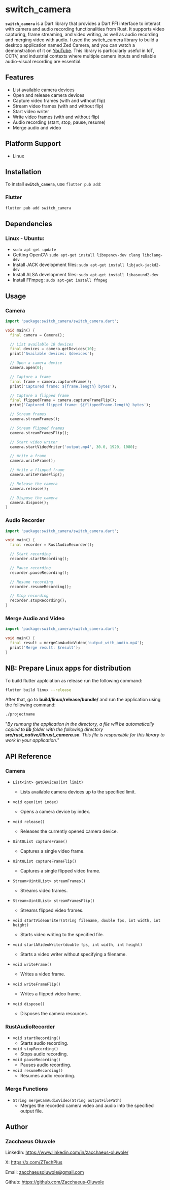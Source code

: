 # switch_camera

**`switch_camera`** is a Dart library that provides a Dart FFI interface to interact with camera and audio recording functionalities from Rust. It supports video capturing, frame streaming, and video writing, as well as audio recording and merging video with audio. I used the switch_camera library to build a desktop application named Zed Camera, and you can watch a demonstration of it on [YouTube](https://youtu.be/x9PenN0iiuo?si=ja1Dcs3kwMr2mgSe). This library is particularly useful in IoT, CCTV, and industrial contexts where multiple camera inputs and reliable audio-visual recording are essential.

## Features

- List available camera devices
- Open and release camera devices
- Capture video frames (with and without flip)
- Stream video frames (with and without flip)
- Start video writer
- Write video frames (with and without flip)
- Audio recording (start, stop, pause, resume)
- Merge audio and video

## Platform Support
- Linux


## Installation

To install **`switch_camera`**, use `flutter pub add`:

### Flutter

```bash
flutter pub add switch_camera
```

## Dependencies

### Linux - Ubuntu:

- `sudo apt-get update`
- Getting OpenCV: `sudo apt-get install libopencv-dev clang libclang-dev`
- Install JACK development files: `sudo apt-get install libjack-jackd2-dev`
- Install ALSA development files: `sudo apt-get install libasound2-dev`
- Install FFmpeg: `sudo apt-get install ffmpeg`


## Usage
### Camera
```dart
import 'package:switch_camera/switch_camera.dart';

void main() {
  final camera = Camera();

  // List available 10 devices
  final devices = camera.getDevices(10);
  print('Available devices: $devices');

  // Open a camera device
  camera.open(0);

  // Capture a frame
  final frame = camera.captureFrame();
  print('Captured frame: ${frame.length} bytes');

  // Capture a flipped frame
  final flippedFrame = camera.captureFrameFlip();
  print('Captured flipped frame: ${flippedFrame.length} bytes');

  // Stream frames
  camera.streamFrames();

  // Stream flipped frames
  camera.streamFramesFlip();

  // Start video writer
  camera.startVideoWriter('output.mp4', 30.0, 1920, 1080);

  // Write a frame
  camera.writeFrame();

  // Write a flipped frame
  camera.writeFrameFlip();

  // Release the camera
  camera.release();

  // Dispose the camera
  camera.dispose();
}

```

### Audio Recorder
```dart
import 'package:switch_camera/switch_camera.dart';

void main() {
  final recorder = RustAudioRecorder();

  // Start recording
  recorder.startRecording();

  // Pause recording
  recorder.pauseRecording();

  // Resume recording
  recorder.resumeRecording();

  // Stop recording
  recorder.stopRecording();
}
```

### Merge Audio and Video
```dart
import 'package:switch_camera/switch_camera.dart';

void main() {
  final result = mergeCamAudioVideo('output_with_audio.mp4');
  print('Merge result: $result');
}

```

## NB: Prepare Linux apps for distribution
To build flutter applciation as release run the following command:
```bash
flutter build linux --release
```
After that, go to **build/linux/release/bundle/** and run the application using the following command:
```bash
./projectname
```
"_By runnung the application in the directory, a file will be automatically copied to **lib** folder with the following directory **src/rust_native/librust_camera.so**. This file is responsible for this library to work in your application._"

## API Reference
### Camera
- `List<int> getDevices(int limit)`

    - Lists available camera devices up to the specified limit.
- `void open(int index)`

    - Opens a camera device by index.
- `void release()`

    - Releases the currently opened camera device.
- `Uint8List captureFrame()`

    - Captures a single video frame.
- `Uint8List captureFrameFlip()`

    - Captures a single flipped video frame.
- `Stream<Uint8List> streamFrames()`

    - Streams video frames.
- `Stream<Uint8List> streamFramesFlip()`

    - Streams flipped video frames.
- `void startVideoWriter(String filename, double fps, int width, int height)`

    - Starts video writing to the specified file.
- `void startAVideoWriter(double fps, int width, int height)`

    - Starts a video writer without specifying a filename.
- `void writeFrame()`

    - Writes a video frame.
- `void writeFrameFlip()`

    - Writes a flipped video frame.
- `void dispose()`

    - Disposes the camera resources.

### RustAudioRecorder
- `void startRecording()`
    - Starts audio recording.
- `void stopRecording()`
    - Stops audio recording.
- `void pauseRecording()`
    - Pauses audio recording.
- `void resumeRecording()`
    - Resumes audio recording.

### Merge Functions
- `String mergeCamAudioVideo(String outputFilePath)`
    - Merges the recorded camera video and audio into the specified output file.

## Author
### Zacchaeus Oluwole

LinkedIn: <https://www.linkedin.com/in/zacchaeus-oluwole/>

X: <https://x.com/ZTechPlus>

Email: <zacchaeusoluwole@gmail.com>

Github: <https://github.com/Zacchaeus-Oluwole>
